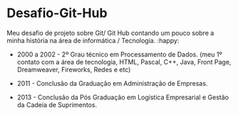 # Desafio-Git-Hub
Meu desafio de projeto sobre Git/ Git Hub contando um pouco sobre a minha história na área de informática / Tecnologia. :happy:

- 2000 a 2002 - 2º Grau técnico em Processamento de Dados. 
  (meu 1º contato com a área de tecnologia, HTML, Pascal, C++, Java, Front Page, Dreamweaver, Fireworks, Redes e etc)

- 2011 - Conclusão da Graduação em Administração de Empresas. 

- 2013 - Conclusão da Pós Graduação em Logística Empresarial e Gestão da Cadeia de Suprimentos. 
